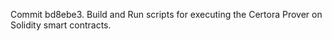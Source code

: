 Commit bd8ebe3.                    Build and Run scripts for executing the Certora Prover on Solidity smart contracts.